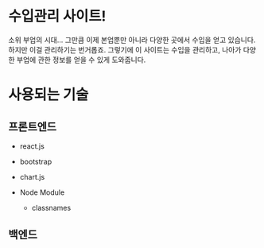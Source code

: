# 수입관리 사이트!

소위 부업의 시대... 그만큼 이제 본업뿐만 아니라 다양한 곳에서 수입을 얻고 있습니다. 하지만 이걸 관리하기는 번거롭죠.
그렇기에 이 사이트는 수입을 관리하고, 나아가 다양한 부업에 관한 정보를 얻을 수 있게 도와줍니다.

# 사용되는 기술
## 프론트엔드
- react.js
- bootstrap
- chart.js

- Node Module
  - classnames

## 백엔드

